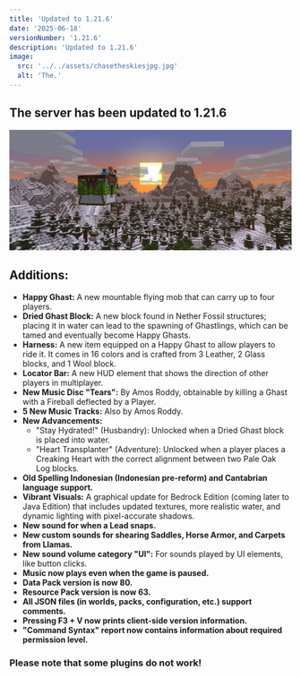```yaml
---
title: 'Updated to 1.21.6'
date: '2025-06-18'
versionNumber: '1.21.6'
description: 'Updated to 1.21.6'
image:
  src: '../../assets/chasetheskiesjpg.jpg'
  alt: 'The.'
---
```


## The server has been updated to 1.21.6

![ChasetheSkies](../../assets/chasetheskiesjpg.jpg)

## Additions:

* **Happy Ghast:** A new mountable flying mob that can carry up to four players.
* **Dried Ghast Block:** A new block found in Nether Fossil structures; placing it in water can lead to the spawning of Ghastlings, which can be tamed and eventually become Happy Ghasts.
* **Harness:** A new item equipped on a Happy Ghast to allow players to ride it. It comes in 16 colors and is crafted from 3 Leather, 2 Glass blocks, and 1 Wool block.
* **Locator Bar:** A new HUD element that shows the direction of other players in multiplayer.
* **New Music Disc "Tears":** By Amos Roddy, obtainable by killing a Ghast with a Fireball deflected by a Player.
* **5 New Music Tracks:** Also by Amos Roddy.
* **New Advancements:**
    * "Stay Hydrated!" (Husbandry): Unlocked when a Dried Ghast block is placed into water.
    * "Heart Transplanter" (Adventure): Unlocked when a player places a Creaking Heart with the correct alignment between two Pale Oak Log blocks.
* **Old Spelling Indonesian (Indonesian pre-reform) and Cantabrian language support.**
* **Vibrant Visuals:** A graphical update for Bedrock Edition (coming later to Java Edition) that includes updated textures, more realistic water, and dynamic lighting with pixel-accurate shadows.
* **New sound for when a Lead snaps.**
* **New custom sounds for shearing Saddles, Horse Armor, and Carpets from Llamas.**
* **New sound volume category "UI":** For sounds played by UI elements, like button clicks.
* **Music now plays even when the game is paused.**
* **Data Pack version is now 80.**
* **Resource Pack version is now 63.**
* **All JSON files (in worlds, packs, configuration, etc.) support comments.**
* **Pressing F3 + V now prints client-side version information.**
* **"Command Syntax" report now contains information about required permission level.**

### Please note that some plugins do not work!
